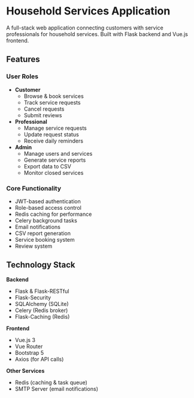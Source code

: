 # Household Services Application

A full-stack web application connecting customers with service professionals for household services. Built with Flask backend and Vue.js frontend.

## Features

### User Roles
- **Customer**
  - Browse & book services
  - Track service requests
  - Cancel requests
  - Submit reviews
- **Professional**
  - Manage service requests
  - Update request status
  - Receive daily reminders
- **Admin**
  - Manage users and services
  - Generate service reports
  - Export data to CSV
  - Monitor closed services

### Core Functionality
- JWT-based authentication
- Role-based access control
- Redis caching for performance
- Celery background tasks
- Email notifications
- CSV report generation
- Service booking system
- Review system

## Technology Stack

**Backend**
- Flask & Flask-RESTful
- Flask-Security
- SQLAlchemy (SQLite)
- Celery (Redis broker)
- Flask-Caching (Redis)

**Frontend**
- Vue.js 3
- Vue Router
- Bootstrap 5
- Axios (for API calls)

**Other Services**
- Redis (caching & task queue)
- SMTP Server (email notifications)
```
